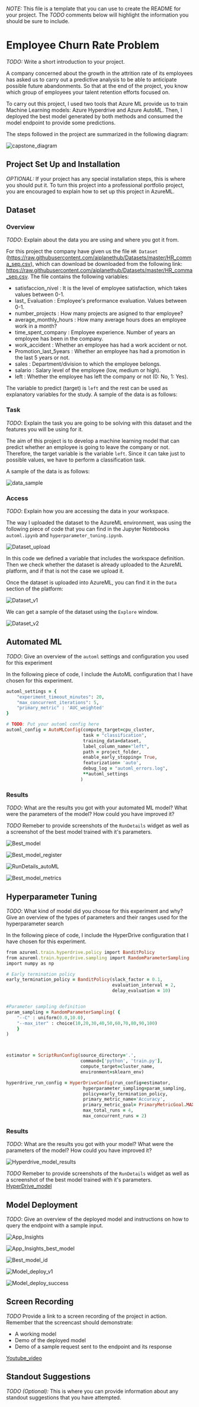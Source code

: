 *NOTE:* This file is a template that you can use to create the README for your project. The *TODO* comments below will highlight the information you should be sure to include.

# Employee Churn Rate Problem

*TODO:* Write a short introduction to your project.

A company concerned about the growth in the attrition rate of its employees has asked us to carry out a predictive analysis to be able to anticipate possible future abandonments. So that at the end of the project, you know which group of employees your talent retention efforts focused on.

To carry out this project, I used two tools that Azure ML provide us to train Machine Learning models: Azure Hyperdrive and Azure AutoML. Then, I deployed the best model generated by both methods and consumed the model endpoint to provide some predictions.

The steps followed in the project are summarized in the following diagram:

![capstone_diagram](./screenshots/capstone-diagram.png)

## Project Set Up and Installation
*OPTIONAL:* If your project has any special installation steps, this is where you should put it. To turn this project into a professional portfolio project, you are encouraged to explain how to set up this project in AzureML.



## Dataset

### Overview
*TODO*: Explain about the data you are using and where you got it from.

For this project the company have given us the file `HR Dataset` (https://raw.githubusercontent.com/aiplanethub/Datasets/master/HR_comma_sep.csv), which can download be downloaded from the following link: https://raw.githubusercontent.com/aiplanethub/Datasets/master/HR_comma_sep.csv. The file contains the following variables:

  * satisfaccion_nivel : It is the level of employee satisfaction, which takes values between 0-1.
  * last_ Evaluation : Employee's preformance evaluation. Values between 0-1.
  * number_projects : How many projects are asigned to thar employee?
  * average_monthly_hours : How many average hours does an employee work in a month?
  * time_spent_company : Employee experience. Number of years an employee has been in the company.
  * work_accident : Whether an employee has had a work accident or not.
  * Promotion_last_5years : Whether an employee has had a promotion in the last 5 years or not.
  * sales : Department/division to which the employee belongs.
  * salario : Salary level of the employee (low, medium or high).
  * left : Whether the employee has left the company or not (0: No, 1: Yes).


The variable to predict (target) is `left` and the rest can be used as explanatory variables for the study. A sample of the data is as follows:




### Task
*TODO*: Explain the task you are going to be solving with this dataset and the features you will be using for it.

The aim of this project is to develop a machine learning model that can predict whether an employee is going to leave the company or not. Therefore, the target variable is the variable `left`. Since it can take just to possible values, we have to perform a classification task. 

A sample of the data is as follows:

![data_sample](./screenshots/data_sample.png)

### Access
*TODO*: Explain how you are accessing the data in your workspace.

The way I uploaded the dataset to the AzureML environment, was using the following piece of code that you can find in the Jupyter Notebooks `automl.ipynb` and `hyperparameter_tuning.ipynb`.

![Dataset_upload](./screenshots/Dataset_upload_AzureML.PNG)

In this code we defined a variable that includes the workspace definition. Then we check whether the dataset is already uploaded to the AzureML platform, and if that is not the case we upload it.

Once the dataset is uploaded into AzureML, you can find it in the `Data` section of the platform:

![Dataset_v1](./screenshots/registered_dataset.PNG)

We can get a sample of the dataset using the `Explore` window.

![Dataset_v2](./screenshots/registered_dataset_v2.PNG)

## Automated ML
*TODO*: Give an overview of the `automl` settings and configuration you used for this experiment

In the following piece of code, I include the AutoML configuration that I have chosen for this experiment.

```ruby
automl_settings = {
    "experiment_timeout_minutes": 20,
    "max_concurrent_iterations": 5,
    "primary_metric" : 'AUC_weighted'
}

# TODO: Put your automl config here
automl_config = AutoMLConfig(compute_target=cpu_cluster,
                             task = "classification",
                             training_data=dataset,
                             label_column_name="left",   
                             path = project_folder,
                             enable_early_stopping= True,
                             featurization= 'auto',
                             debug_log = "automl_errors.log",
                             **automl_settings
                            )

```




### Results
*TODO*: What are the results you got with your automated ML model? What were the parameters of the model? How could you have improved it?

*TODO* Remeber to provide screenshots of the `RunDetails` widget as well as a screenshot of the best model trained with it's parameters.

![Best_model](./screenshots/TrainingRuns_AutoML.PNG)

![Best_model_register](./screenshots/Best_model_register.PNG)

![RunDetails_autoML](./screenshots/RunDetails_autoML.PNG)

![Best_model_metrics](./screenshots/Model_metrics.PNG)

## Hyperparameter Tuning
*TODO*: What kind of model did you choose for this experiment and why? Give an overview of the types of parameters and their ranges used for the hyperparameter search

In the following piece of code, I include the HyperDrive configuration that I have chosen for this experiment.


```ruby
from azureml.train.hyperdrive.policy import BanditPolicy
from azureml.train.hyperdrive.sampling import RandomParameterSampling
import numpy as np

# Early termination policy
early_termination_policy = BanditPolicy(slack_factor = 0.1, 
                                        evaluation_interval = 2,
                                        delay_evaluation = 10)


#Parameter sampling definition
param_sampling = RandomParameterSampling( {
    "--C" : uniform(0.0,10.0),
    "--max_iter" : choice(10,20,30,40,50,60,70,80,90,100)
    }
)



estimator = ScriptRunConfig(source_directory='.',
                            command=['python', 'train.py'],
                            compute_target=cluster_name,
                            environment=sklearn_env)

hyperdrive_run_config = HyperDriveConfig(run_config=estimator, 
                             hyperparameter_sampling=param_sampling,
                             policy=early_termination_policy,
                             primary_metric_name='Accuracy',
                             primary_metric_goal= PrimaryMetricGoal.MAXIMIZE,
                             max_total_runs = 4,
                             max_concurrent_runs = 2)
```

### Results
*TODO*: What are the results you got with your model? What were the parameters of the model? How could you have improved it?

![Hyperdrive_model_results](./screenshots/Hyperdrive_model_results.PNG)

*TODO* Remeber to provide screenshots of the `RunDetails` widget as well as a screenshot of the best model trained with it's parameters.
[HyperDrive_model](./screenshots/HyperDrive_model_registration.PNG)

## Model Deployment
*TODO*: Give an overview of the deployed model and instructions on how to query the endpoint with a sample input.

![App_Insights](./screenshots/App_Insights_logs.PNG)

![App_Insights_best_model](./screenshots/Best_model_appInsights.PNG)

![Best_model_id](./screenshots/Best_model_id.PNG)

![Model_deploy_v1](./screenshots/Best_model_endpoint.PNG)

![Model_deploy_success](./screenshots/Best_model_endpoint_success.PNG)




## Screen Recording
*TODO* Provide a link to a screen recording of the project in action. Remember that the screencast should demonstrate:
- A working model
- Demo of the deployed  model
- Demo of a sample request sent to the endpoint and its response

[Youtube_video](https://youtu.be/NHvwtG6lIeE?feature=shared&t=33)

## Standout Suggestions
*TODO (Optional):* This is where you can provide information about any standout suggestions that you have attempted.
